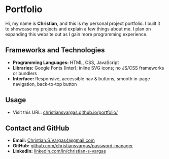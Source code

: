 # Portfolio

Hi, my name is **Christian**, and this is my personal project portfolio. I built it to showcase my projects and explain a few things about me. I plan on expanding this website out as I gain more programming experience.

## Frameworks and Technologies
- **Programming Languages:** HTML, CSS, JavaScript
- **Libraries:** Google Fonts (Inter); inline SVG icons; no JS/CSS frameworks or bundlers
- **Interface:** Responsive, accessible nav & buttons, smooth in-page navigation, back-to-top button

## Usage
- Visit this URL: [christiansvargas.github.io/portfolio/](https://christiansvargas.github.io/portfolio/)

## Contact and GitHub
- **Email:** Christian.S.Vargas4@gmail.com
- **GitHub:** [github.com/christiansvargas/password-manager](https://github.com/christiansvargas/password-manager)
- **LinkedIn:** [linkedin.com/in/christian-s-vargas](https://www.linkedin.com/in/christian-s-vargas)
